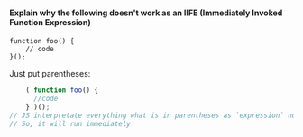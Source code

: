 #### Explain why the following doesn't work as an IIFE (Immediately Invoked Function Expression)
    function foo() {
        // code
    }();
    
Just put parentheses:

```js
    ( function foo() {
      //code
    } )();
// JS interpretate everything what is in parentheses as `expression` not a `statement`.
// So, it will run immediately
```